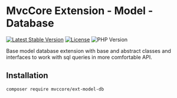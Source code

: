 # MvcCore Extension - Model - Database

[![Latest Stable Version](https://img.shields.io/badge/Stable-v4.3.1-brightgreen.svg?style=plastic)](https://github.com/mvccore/ext-model-db/releases)
[![License](https://img.shields.io/badge/Licence-BSD-brightgreen.svg?style=plastic)](https://mvccore.github.io/docs/mvccore/4.0.0/LICENCE.md)
![PHP Version](https://img.shields.io/badge/PHP->=5.4-brightgreen.svg?style=plastic)

Base model database extension with base and abstract classes and interfaces to work with sql queries in more comfortable API.

## Installation
```shell
composer require mvccore/ext-model-db
```